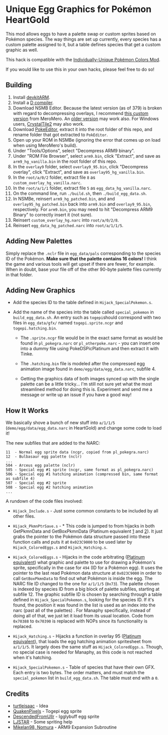 # Unique Egg Graphics for Pokémon HeartGold

This mod allows eggs to have a palette swap or custom sprites based on Pokémon species. The way things are set up currently, every species has a custom palette assigned to it, but a table defines species that get a custom graphic as well.

This hack is compatible with the [Individually-Unique Pokémon Colors Mod](https://github.com/TheGag96/individual-color-variation).

If you would like to use this in your own hacks, please feel free to do so!


## Building

1. Install [devkitARM](https://devkitpro.org/wiki/Getting_Started).
2. Install a [D compiler](https://dlang.org/download.html).
3. Download NSMB Editor. Because the latest version (as of 379) is broken with regard to decompressing overlays, I recommend [this custom version](https://nsmbhd.net/post/53582/) from MeroMero. An [older version](https://nsmbhd.net/download/353/) may work also. For Windows users, [CrystalTile2](https://www.romhacking.net/utilities/818/) may also work.
4. Download [PokeEditor](https://github.com/turtleisaac/PokEditor/releases), extract it into the root folder of this repo, and rename folder that got extracted to `PokEditor`.
5. Open up your ROM in NSMBe (ignoring the error that comes up on load when using MeroMero's build).
6. Under "Tools/Options", select "Decompress ARM9 binary".
7. Under "ROM File Browser", select `arm9.bin`, click "Extract", and save as `arm9_hg_vanilla.bin` in the root folder of this repo.
8. In the `overlay9` folder, select `overlay9_95.bin`, click "Decompress overlay", click "Extract", and save as `overlay95_hg_vanilla.bin`.
9. In the `root/a/0/2` folder, extract file `8` as `custom_overlay_hg_vanilla.narc`.
10. In the `root/a/1/1` folder, extract file `5` as `egg_data_hg_vanilla.narc`.
11. On the command line, run `./build.sh`, then `./build_egg_data.sh`.
12. In NSMBe, reinsert `arm9_hg_patched.bin`, and and `overlay95_hg_patched.bin` back into `arm9.bin` and `overlay9_95.bin`, respectively. For `arm9.bin`, you may need to hit "Decompress ARM9 Binary" to correctly insert it (not sure).
13. Reinsert `custom_overlay_hg.narc` into `root/a/0/2/8`.
14. Reinsert `egg_data_hg_patched.narc` into `root/a/1/1/5`.


## Adding New Palettes

Simply replace the `.nclr` file in `egg_data/pals` corresponding to the species ID of the Pokémon. **Make sure that the palette contains 16 colors!** I think the game and various tools will get upset if there are fewer, for example. When in doubt, base your file off of the other 90-byte palette files currently in that folder.


## Adding New Graphics

* Add the species ID to the table defined in `Hijack_SpecialPokemon.s`. 

* Add the name of the species into the table called `special_pokemon` in `build_egg_data.sh`. An entry such as `togepi`should correspond with two files in `egg_data/gfx/` named `togepi.sprite.ncgr` and `togepi.hatching.bin`.

  - The `.sprite.ncgr` file would be in the exact same format as would be found in `pl_pokegra.narc` or `pl_otherpoke.narc` - you can insert one into a dummy file using PokeDSPicPlatinum and then extract it with Tinke.

  - The `.hatching.bin` file is modeled after the compressed egg animation image found in `demo/egg/data/egg_data.narc`, subfile 4.

  - Getting the graphics data of both images synced up with the single palette can be a little tricky... I'm still not sure yet what the most streamlined method for doing this is. Experiment and send me a message or write up an issue if you have a good way!


## How It Works

We basically shove a bunch of new stuff into `a/1/1/5` (`demo/egg/data/egg_data.narc` in HeartGold) and change some code to load it!

The new subfiles that are added to the NARC:

```
11  - Normal egg sprite data (ncgr, copied from pl_pokegra.narc)
12  - Bulbasaur egg palette (nclr)
...
504 - Arceus egg palette (nclr)
505 - Special egg #1 sprite (ncgr, same format as pl_pokegra.narc)
506 - Special egg #1 hatching animation (compressed bin, same format as subfile 4)
507 - Special egg #2 sprite
508 - Special egg #2 hatching animation
...
```

A rundown of the code files involved:

* `Hijack_Include.s` - Just some common constants to be included by all other files.

* `Hijack_PkmnPtrSave.s` - * This code is jumped to from hijacks in both GetPkmnData and GetBoxPkmnData (Platinum equivalent [1](https://github.com/KernelEquinox/PokePlatinum/blob/d4ceb51ccbd9dadd4578afac084d207b3a2a244a/pokemon_data.c#L517) and [2](https://github.com/KernelEquinox/PokePlatinum/blob/d4ceb51ccbd9dadd4578afac084d207b3a2a244a/pokemon_data.c#L612)). It just grabs the pointer to the Pokémon data structure passed into these function calls and puts it at `0x023C9000` to be used later by `Hijack_ColoredEggs.s` and `Hijack_Hatching.s`.

* `Hijack_ColoredEggs.s` - Hijacks in the code arbitrating ([Platinum equivalent](https://github.com/KernelEquinox/PokePlatinum/blob/d4ceb51ccbd9dadd4578afac084d207b3a2a244a/pokemon_data.c#L2985-L2989)) what graphic and palette to use for drawing a Pokémon's sprite, specifically in the case for `494` (ID for a Pokémon egg). It uses the pointer to the last read Pokémon data structure at `0x023C9000` in order to call `GetBoxPkmnData` to find out what Pokémon is inside the egg. The NARC file ID changed to the one for `a/1/1/5` (`0x73`). The palette chosen is indexed by species ID from a big block of palette subfiles, starting at subfile 12. The graphic subfile ID is chosen by searching through a table defined in `Hijack_SpecialPokemon.s`, looking for the species ID. If it's found, the position it was found in the list is used as an index into the narc (past all of the palettes) . For Manaphy specifically, instead of doing all of that, we just let it load from its usual location. Code from `0x70388` to `0x70390` is replaced with NOPs since its functionality is replaced.

* `Hijack_Hatching.s` - Hijacks a function in overlay 95 ([Platinum equivalent](https://github.com/KernelEquinox/PokePlatinum/blob/d4ceb51ccbd9dadd4578afac084d207b3a2a244a/Misc/95_EggHatch.c#L495)), that loads the egg hatching animation spritesheet from `a/1/1/5`. It largely does the same stuff as `Hijack_ColoredEggs.s`. Though, no special case is needed for Manaphy, as this code is not reached when it's hatching.

* `Hijack_SpecialPokemon.s` - Table of species that have their own GFX. Each entry is two bytes. The order matters, and must match the `special_pokemon` list in `build_egg_data.sh`. The table must end with a `0`.


## Credits

* [turtleisaac](https://github.com/turtleisaac) - Idea
* [QuakenPixels](https://www.pixilart.com/art/togepi-egg-101eabef8c91952) - Togepi egg sprite
* [DescendedFromUllr](https://www.deviantart.com/descendedfromullr/art/174-Igglybuff-Egg-Pokemon-Essentials-774854910) - Igglybuff egg sprite
* [LJSTAR](https://twitter.com/LJSTAR_) - Some spriting help
* [Mikelan98, Nomura](https://pokehacking.com/r/20041000) - ARM9 Expansion Subroutine